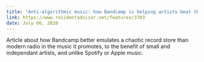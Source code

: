 ```yaml
---
title: "Anti-algorithmic music: how Bandcamp is helping artists beat the odds"
link: https://www.residentadvisor.net/features/3703
date: July 06, 2020
---
```


Article about how Bandcamp better emulates a chaotic record store than modern radio in the music it promotes, to the benefit of small and independant artists, and unlike Spotify or Apple music.
